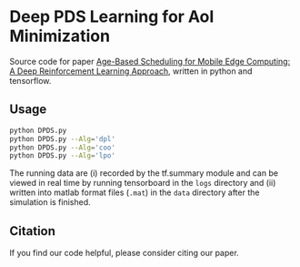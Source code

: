 # Deep PDS Learning for AoI Minimization
Source code for paper [Age-Based Scheduling for Mobile Edge Computing: A Deep Reinforcement Learning Approach](), written in python and tensorflow.

## Usage
```bash
python DPDS.py
python DPDS.py --Alg='dpl'
python DPDS.py --Alg='coo'
python DPDS.py --Alg='lpo'
```
The running data are (i) recorded by the tf.summary module and can be viewed in real time by running tensorboard in the `logs` directory and (ii) written into matlab format files (`.mat`) in the `data` directory after the simulation is finished.

## Citation
If you find our code helpful, please consider citing our paper.
